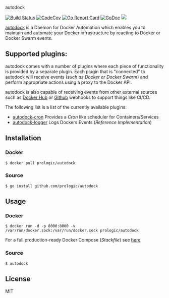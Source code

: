  autodock

[![Build Status](https://travis-ci.org/prologic/autodock.svg)](https://travis-ci.org/prologic/autodock)
[![CodeCov](https://codecov.io/gh/prologic/autodock/branch/master/graph/badge.svg)](https://codecov.io/gh/prologic/autodock)
[![Go Report Card](https://goreportcard.com/badge/github.com/prologic/autodock)](https://goreportcard.com/report/github.com/prologic/autodock)
[![GoDoc](https://godoc.org/github.com/prologic/autodock?status.svg)](https://godoc.org/github.com/prologic/autodock)
[![](https://images.microbadger.com/badges/image/prologic/autodock.svg)](https://microbadger.com/images/prologic/autodock "Get your own image badge on microbadger.com")

[autodock](https://github.com/prologic/autodock) is a Daemon for
Docker Automation which enables you to maintain and automate your Docker
infrastructure by reacting to Docker or Docker Swarm events.

## Supported plugins:

autodock comes with a number of plugins where each piece of functionality is
provided by a separate plugin. Each plugin that is "connected" to autodock
will receive events (*such as Docker or Docker Swarm*) and perform appropriate
actions using a proxy to the Docker API.

autodock is also capable of receiving events from other external sources such
as [Docker Hub](https://hub.docker.com) or [Github](https://github.com)
webhooks to support things like CI/CD.

The following list is a list of the currently available plugins:

- [autodock-cron](https://github.com/prologic/autodock)
  Provides a *Cron* like scheduler for Containers/Services
- [autodock-logger](https://github.com/prologic/autodock-logger)
  Logs Dockers Events (*Reference Implementation*)

## Installation

### Docker

```#!bash
$ docker pull prologic/autodock
```

### Source

```#!bash
$ go install github.com/prologic/autodock
```

## Usage

### Docker

```#!bash
$ docker run -d -p 8000:8000 -v /var/run/docker.sock:/var/run/docker.sock prologic/autodock
```

For a full production-ready Docker Compose (*Stackfile*) see [here](./docker-compose.yml)

### Source

```#!bash
$ autodock
```

## License

MIT
